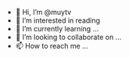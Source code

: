 - 👋 Hi, I’m @muytv
- 👀 I’m interested in reading
- 🌱 I’m currently learning ...
- 💞️ I’m looking to collaborate on ...
- 📫 How to reach me ...

<!---
muytv/muytv is a ✨ special ✨ repository because its `README.md` (this file) appears on your GitHub profile.
You can click the Preview link to take a look at your changes.
--->
